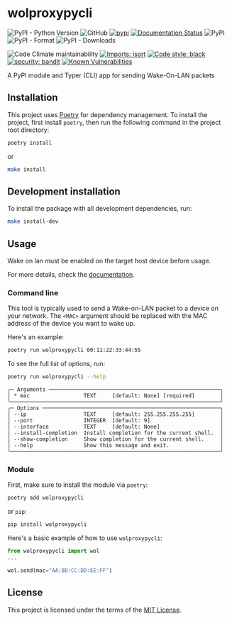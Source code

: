 # wolproxypycli
![PyPI - Python Version](https://img.shields.io/pypi/pyversions/wolproxypycli)
![GitHub](https://img.shields.io/github/license/bateman/wolproxypycli)
[![pypi](https://github.com/bateman/wolproxypycli/actions/workflows/release.yml/badge.svg)](https://github.com/bateman/wolproxypycli/actions/workflows/release.yml)
[![Documentation Status](https://readthedocs.org/projects/wolproxypycli/badge/?version=latest)](https://wolproxypycli.readthedocs.io/en/latest/?badge=latest)
![PyPI](https://img.shields.io/pypi/v/wolproxypycli)
![PyPI - Format](https://img.shields.io/pypi/format/wolproxypycli)
![PyPI - Downloads](https://img.shields.io/pypi/dm/wolproxypycli)


![Code Climate maintainability](https://img.shields.io/codeclimate/maintainability/bateman/wolproxypycli)
[![Imports: isort](https://img.shields.io/badge/%20imports-isort-%231674b1?style=flat&labelColor=ef8336)](https://pycqa.github.io/isort/)
[![Code style: black](https://img.shields.io/badge/code%20style-black-000000.svg)](https://github.com/psf/black)
[![security: bandit](https://img.shields.io/badge/security-bandit-yellow.svg)](https://github.com/PyCQA/bandit)
[![Known Vulnerabilities](https://snyk.io/test/github/bateman/wolproxypycli/badge.svg)](https://snyk.io/test/github/bateman/wolproxypycli)

A PyPI module and Typer (CLI) app for sending Wake-On-LAN packets

## Installation

This project uses [Poetry](https://python-poetry.org/) for dependency management. To install the project, first install `poetry`, then run the following command in the project root directory:

```bash
poetry install
```

or

```bash
make install
```

## Development installation
To install the package with all development dependencies, run:

```bash
make install-dev
```


## Usage

Wake on lan must be enabled on the target host device before usage.

For more details, check the [documentation](https://wolproxypycli.readthedocs.io/en/latest).

### Command line

This tool is typically used to send a Wake-on-LAN packet to a device on your network. The `<MAC>` argument should be replaced with the MAC address of the device you want to wake up.

Here's an example:

```bash
poetry run wolproxypycli 00:11:22:33:44:55
```

To see the full list of options, run:

```bash
poetry run wolproxypycli --help
```

```
╭─ Arguments ──────────────────────────────────────────────────────╮
│ * mac                 TEXT     [default: None] [required]        │
╰──────────────────────────────────────────────────────────────────╯
╭─ Options ────────────────────────────────────────────────────────╮
│ --ip                  TEXT     [default: 255.255.255.255]        │
│ --port                INTEGER  [default: 9]                      │
│ --interface           TEXT     [default: None]                   │
│ --install-completion  Install completion for the current shell.  │
│ --show-completion     Show completion for the current shell.     │
│ --help                Show this message and exit.                │
╰──────────────────────────────────────────────────────────────────╯
```

### Module

First, make sure to install the module via `poetry`:

```bash
poetry add wolproxypycli
```

or `pip`:

```bash
pip install wolproxypycli
```

Here's a basic example of how to use `wolproxypycli`:

```python
from wolproxypycli import wol
...

wol.send(mac="AA:BB:CC:DD:EE:FF")
```

## License

This project is licensed under the terms of the [MIT License](LICENSE).
